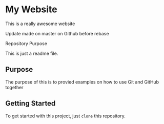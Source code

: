 # My Website

This is a really awesome website

Update made on master on Github before rebase

Repository Purpose

This is just a readme file.

## Purpose

The purpose of this is to provied examples
on how to use Git and GitHub together

## Getting Started

To get started with this project, just `clone` this repository.
